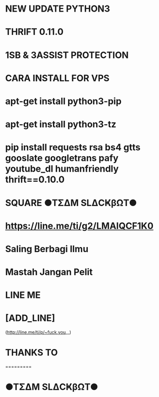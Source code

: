 # NEW UPDATE PYTHON3
# THRIFT 0.11.0
# 1SB & 3ASSIST PROTECTION
# CARA INSTALL FOR VPS

# apt-get install python3-pip
# apt-get install python3-tz
# pip install requests rsa bs4 gtts gooslate googletrans pafy youtube_dl humanfriendly thrift==0.10.0 

# SQUARE ●TΣΔM SLΔCҜβΩT●
# https://line.me/ti/g2/LMAIQCF1K0
# Saling Berbagi Ilmu
# Mastah Jangan Pelit

# LINE ME
# [ADD_LINE]
(http://line.me/ti/p/~fuck.you__)

# THANKS TO
=========
# ●TΣΔM SLΔCҜβΩT●
